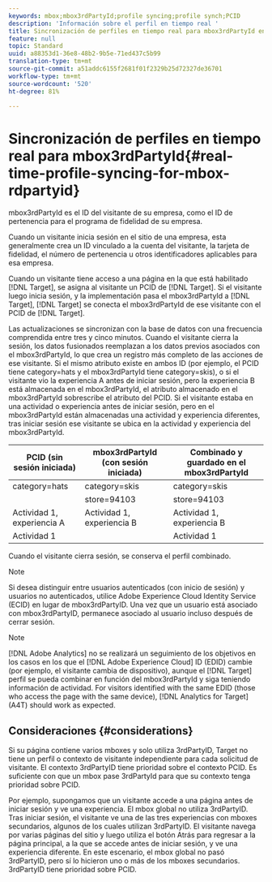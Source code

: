 ```yaml
---
keywords: mbox;mbox3rdPartyId;profile syncing;profile synch;PCID
description: 'Información sobre el perfil en tiempo real '
title: Sincronización de perfiles en tiempo real para mbox3rdPartyId en Adobe Target
feature: null
topic: Standard
uuid: a88353d1-36e8-48b2-9b5e-71ed437c5b99
translation-type: tm+mt
source-git-commit: a51addc6155f2681f01f2329b25d72327de36701
workflow-type: tm+mt
source-wordcount: '520'
ht-degree: 81%

---
```



# Sincronización de perfiles en tiempo real para mbox3rdPartyId{#real-time-profile-syncing-for-mbox-rdpartyid}

mbox3rdPartyId es el ID del visitante de su empresa, como el ID de pertenencia para el programa de fidelidad de su empresa.

Cuando un visitante inicia sesión en el sitio de una empresa, esta generalmente crea un ID vinculado a la cuenta del visitante, la tarjeta de fidelidad, el número de pertenencia u otros identificadores aplicables para esa empresa.

Cuando un visitante tiene acceso a una página en la que está habilitado [!DNL Target], se asigna al visitante un PCID de [!DNL Target]. Si el visitante luego inicia sesión, y la implementación pasa el mbox3rdPartyId a [!DNL Target], [!DNL Target] se conecta el mbox3rdPartyId de ese visitante con el PCID de [!DNL Target].

Las actualizaciones se sincronizan con la base de datos con una frecuencia comprendida entre tres y cinco minutos. Cuando el visitante cierra la sesión, los datos fusionados reemplazan a los datos previos asociados con el mbox3rdPartyId, lo que crea un registro más completo de las acciones de ese visitante. Si el mismo atributo existe en ambos ID (por ejemplo, el PCID tiene category=hats y el mbox3rdPartyId tiene category=skis), o si el visitante vio la experiencia A antes de iniciar sesión, pero la experiencia B está almacenada en el mbox3rdPartyId, el atributo almacenado en el mbox3rdPartyId sobrescribe el atributo del PCID. Si el visitante estaba en una actividad o experiencia antes de iniciar sesión, pero en el mbox3rdPartyId están almacenadas una actividad y experiencia diferentes, tras iniciar sesión ese visitante se ubica en la actividad y experiencia del mbox3rdPartyId.

| PCID (sin sesión iniciada) | mbox3rdPartyId (con sesión iniciada) | Combinado y guardado en el mbox3rdPartyId |
|---|---|---|
| category=hats | category=skis | category=skis |
|  | store=94103 | store=94103 |
| Actividad 1, experiencia A | Actividad 1, experiencia B | Actividad 1, experiencia B |
| Actividad 1 |  | Actividad 1 |

Cuando el visitante cierra sesión, se conserva el perfil combinado.

>[!NOTE]
>
>Si desea distinguir entre usuarios autenticados (con inicio de sesión) y usuarios no autenticados, utilice Adobe Experience Cloud Identity Service (ECID) en lugar de mbox3rdPartyID. Una vez que un usuario está asociado con mbox3rdPartyID, permanece asociado al usuario incluso después de cerrar sesión.

>[!NOTE]
>
>[!DNL Adobe Analytics] no se realizará un seguimiento de los objetivos en los casos en los que el [!DNL Adobe Experience Cloud] ID (EDID) cambie (por ejemplo, el visitante cambia de dispositivo), aunque el [!DNL Target] perfil se pueda combinar en función del mbox3rdPartyId y siga teniendo información de actividad. For visitors identified with the same EDID (those who access the page with the same device), [!DNL Analytics for Target] (A4T) should work as expected.

## Consideraciones {#considerations}

Si su página contiene varios mboxes y solo utiliza 3rdPartyID, Target no tiene un perfil o contexto de visitante independiente para cada solicitud de visitante. El contexto 3rdPartyID tiene prioridad sobre el contexto PCID. Es suficiente con que un mbox pase 3rdPartyId para que su contexto tenga prioridad sobre PCID.

Por ejemplo, supongamos que un visitante accede a una página antes de iniciar sesión y ve una experiencia. El mbox global no utiliza 3rdPartyID. Tras iniciar sesión, el visitante ve una de las tres experiencias con mboxes secundarios, algunos de los cuales utilizan 3rdPartyID. El visitante navega por varias páginas del sitio y luego utiliza el botón Atrás para regresar a la página principal, a la que se accede antes de iniciar sesión, y ve una experiencia diferente. En este escenario, el mbox global no pasó 3rdPartyID, pero sí lo hicieron uno o más de los mboxes secundarios. 3rdPartyID tiene prioridad sobre PCID.
